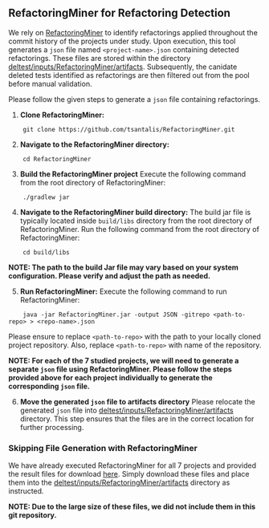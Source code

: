 ## RefactoringMiner for Refactoring Detection

We rely on [RefactoringMiner](https://github.com/tsantalis/RefactoringMiner) to identify refactorings applied throughout the commit history of the projects under study. Upon execution, this tool generates a `json` file named `<project-name>.json` containing detected refactorings. These files are stored within the directory [deltest/inputs/RefactoringMiner/artifacts](/deltest/inputs/RefactoringMiner/artifacts/). Subsequently, the canidate deleted tests identified as refactorings are then filtered out from the pool before manual validation.

Please follow the given steps to generate a `json` file containing refactorings.

1. **Clone RefactoringMiner:**

```
    git clone https://github.com/tsantalis/RefactoringMiner.git
```

2. **Navigate to the RefactoringMiner directory:**

```
    cd RefactoringMiner
```

3. **Build the RefactoringMiner project**
   Execute the following command from the root directory of RefactoringMiner:

```
    ./gradlew jar

```

4. **Navigate to the RefactoringMiner build directory:**
   The build jar file is typically located inside `build/libs` directory from the root directory of RefactoringMiner.
   Run the following command from the root directory of RefactoringMiner:

```
    cd build/libs

```

**NOTE: The path to the build Jar file may vary based on your system configuration. Please verify and adjust the path as needed.**

5. **Run RefactoringMiner:**
   Execute the following command to run RefactoringMiner:

```
    java -jar RefactoringMiner.jar -output JSON -gitrepo <path-to-repo> > <repo-name>.json
```

Please ensure to replace `<path-to-repo>` with the path to your locally cloned project repository. Also, replace `<path-to-repo>` with name of the repository.

**NOTE: For each of the 7 studied projects, we will need to generate a separate `json` file using RefactoringMiner. Please follow the steps provided above for each project individually to generate the corresponding `json` file.**

6. **Move the generated `json` file to artifacts directory**
   Please relocate the generated `json` file into [deltest/inputs/RefactoringMiner/artifacts](/deltest/inputs/RefactoringMiner/artifacts/) directory. This step ensures that the files are in the correct location for further processing.

### Skipping File Generation with RefactoringMiner

We have already executed RefactoringMiner for all 7 projects and provided the result files for download [here](https://drive.google.com/drive/folders/1oA-78s9DiWCpmZ2iiO40SpxRNCLNfzF2?usp=sharing). Simply download these files and place them into the [deltest/inputs/RefactoringMiner/artifacts](/deltest/inputs/RefactoringMiner/artifacts/) directory as instructed.

**NOTE: Due to the large size of these files, we did not include them in this git repository.**

